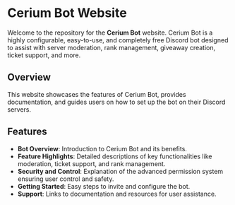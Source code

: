 # Cerium Bot Website

Welcome to the repository for the **Cerium Bot** website. Cerium Bot is a highly configurable, easy-to-use, and completely free Discord bot designed to assist with server moderation, rank management, giveaway creation, ticket support, and more.

## Overview
This website showcases the features of Cerium Bot, provides documentation, and guides users on how to set up the bot on their Discord servers.

## Features
- **Bot Overview**: Introduction to Cerium Bot and its benefits.
- **Feature Highlights**: Detailed descriptions of key functionalities like moderation, ticket support, and rank management.
- **Security and Control**: Explanation of the advanced permission system ensuring user control and safety.
- **Getting Started**: Easy steps to invite and configure the bot.
- **Support**: Links to documentation and resources for user assistance.
